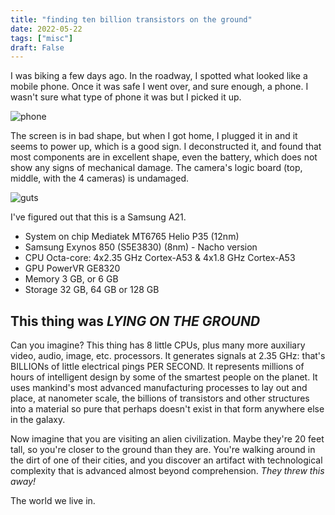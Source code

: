 ```yaml
---
title: "finding ten billion transistors on the ground"
date: 2022-05-22
tags: ["misc"]
draft: False
---
```


I was biking a few days ago. In the roadway, I spotted what looked like a mobile phone. Once it was safe I went over, and sure enough, a phone. I wasn't sure what type of phone it was but I picked it up.

<!--more-->

![phone](/img/2022-found-a-phone/mobilephone.png)

The screen is in bad shape, but when I got home, I plugged it in and it seems to power up, which is a good sign. I deconstructed it, and found that most components are in excellent shape, even the battery, which does not show any signs of mechanical damage. The camera's logic board (top, middle, with the 4 cameras) is undamaged.

![guts](/img/2022-found-a-phone/mobilephone-guts.png)

I've figured out that this is a Samsung A21.

- System on chip Mediatek MT6765 Helio P35 (12nm)
- Samsung Exynos 850 (S5E3830) (8nm) - Nacho version
- CPU Octa-core: 4x2.35 GHz Cortex-A53 & 4x1.8 GHz Cortex-A53
- GPU PowerVR GE8320
- Memory 3 GB, or 6 GB
- Storage 32 GB, 64 GB or 128 GB

## This thing was _LYING ON THE GROUND_

Can you imagine? This thing has 8 little CPUs, plus many more auxiliary video, audio, image, etc. processors. It generates signals at 2.35 GHz: that's BILLIONs of little electrical pings PER SECOND. It represents millions of hours of intelligent design by some of the smartest people on the planet. It uses mankind's most advanced manufacturing processes to lay out and place, at nanometer scale, the billions of transistors and other structures into a material so pure that perhaps doesn't exist in that form anywhere else in the galaxy.

Now imagine that you are visiting an alien civilization. Maybe they're 20 feet tall, so you're closer to the ground than they are. You're walking around in the dirt of one of their cities, and you discover an artifact with technological complexity that is advanced almost beyond comprehension. _They threw this away!_

The world we live in.

